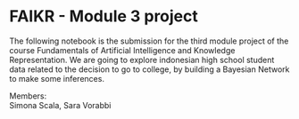 # FAIKR - Module 3 project

The following notebook is the submission for the third module project of the course Fundamentals of Artificial Intelligence and Knowledge Representation. We are going to explore indonesian high school student data related to the decision to go to college, by building a Bayesian Network to make some inferences.

Members: <br>
Simona Scala, Sara Vorabbi
